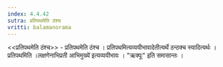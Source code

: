 ```yaml
---
index: 4.4.42
sutra: प्रतिपथमेति ठंश्च
vritti: balamanorama
---
```


<<प्रतिपथमेति ठंश्च>> - प्रतिपथमेति ठंश्च । प्रतिपथमित्यव्ययीभावादेतीत्यर्थे ठन्ठक्च स्यादित्यर्थः । प्रतिपथमिति ।लक्षणेनाभिप्रती आभिमुख्ये॑ इत्यव्ययीभावः । "ऋक्पूः" इति समासान्तः । 